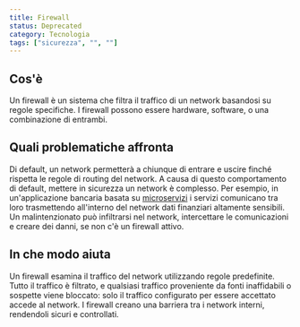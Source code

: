 ```yaml
---
title: Firewall
status: Deprecated
category: Tecnologia
tags: ["sicurezza", "", ""]
---
```


## Cos'è

Un firewall è un sistema che filtra il traffico di un network basandosi su regole specifiche.
I firewall possono essere hardware, software, o una combinazione di entrambi.

## Quali problematiche affronta

Di default, un network permetterà a chiunque di entrare e uscire finché rispetta le regole di routing del network.
A causa di questo comportamento di default, mettere in sicurezza un network è complesso.
Per esempio, in un'applicazione bancaria basata su [microservizi](/it/microservices/) i servizi comunicano tra loro trasmettendo all'interno del network dati finanziari altamente sensibili.
Un malintenzionato può infiltrarsi nel network, intercettare le comunicazioni e creare dei danni, se non c'è un firewall attivo.

## In che modo aiuta

Un firewall esamina il traffico del network utilizzando regole predefinite.
Tutto il traffico è filtrato, e qualsiasi traffico proveniente da fonti inaffidabili o sospette viene bloccato: solo il traffico configurato per essere accettato accede al network.
I firewall creano una barriera tra i network interni, rendendoli sicuri e controllati.
